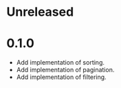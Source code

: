 Unreleased
=====

0.1.0
=====

* Add implementation of sorting.
* Add implementation of pagination.
* Add implementation of filtering.
